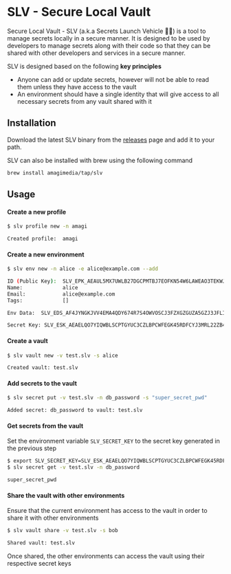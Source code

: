 # SLV - Secure Local Vault
Secure Local Vault - SLV (a.k.a Secrets Launch Vehicle 🔐🚀) is a tool to manage secrets locally in a secure manner. It is designed to be used by developers to manage secrets along with their code so that they can be shared with other developers and services in a secure manner.

SLV is designed based on the following **key principles**
 - Anyone can add or update secrets, however will not be able to read them unless they have access to the vault
 - An environment should have a single identity that will give access to all necessary secrets from any vault shared with it

 ## Installation
Download the latest SLV binary from the [releases](https://github.com/amagimedia/slv-beta/releases/latest) page and add it to your path.

SLV can also be installed with brew using the following command
```zsh
brew install amagimedia/tap/slv
```

## Usage

#### Create a new profile
```sh
$ slv profile new -n amagi

Created profile:  amagi
```

#### Create a new environment
```sh
$ slv env new -n alice -e alice@example.com --add

ID (Public Key):  SLV_EPK_AEAUL5MX7UWLB27DGCPMTBJ7EOFKN54W6LAWEAO3TEKWJH4DTRBSWBRDAC4I2UDWENT32TPYL5CCODACNKFC4KI
Name:             alice
Email:            alice@example.com
Tags:             []

Env Data:  SLV_EDS_AF4JYNGKJVV4EMA4QDY674R7S4OWVOSCJ3FZXGZGUZA5GZJ3JFLIGBESFAK4XSWYO4PWK6D4PB7D6YHOL4UQ4MWMQDQ2BXUPYLECGENEK7G65I7NTWRHLS27THMVTOTNIW3ZNOSB5ZMRCJ2IW6ZEFOXNDPRHMTYPR3XDSYLIKP35YCLNK62TLH5KMGWOHBDJXFTEQ3VAALWXGAAMH3CSCQAFEL5ZQHX5CK7H3PVG6A2FZ4XSZJSOP25CN5QZZ7V56XTRXYDSJ6UQEM26UZ4AUI4N4UKMWGJQYDXV6AAAAD7773YTH5MA

Secret Key: SLV_ESK_AEAELQO7YIQWBLSCPTGYUC3CZLBPCWFEGK45RDFCYJ3MRL22ZB4T7WS4
```

#### Create a vault
```sh
$ slv vault new -v test.slv -s alice

Created vault: test.slv
```

#### Add secrets to the vault
```sh
$ slv secret put -v test.slv -n db_password -s "super_secret_pwd"

Added secret: db_password to vault: test.slv
```

#### Get secrets from the vault
Set the environment variable `SLV_SECRET_KEY` to the secret key generated in the previous step
```sh
$ export SLV_SECRET_KEY=SLV_ESK_AEAELQO7YIQWBLSCPTGYUC3CZLBPCWFEGK45RDFCYJ3MRL22ZB4T7WS4
$ slv secret get -v test.slv -n db_password

super_secret_pwd
```

#### Share the vault with other environments
Ensure that the current environment has access to the vault in order to share it with other environments
```sh
$ slv vault share -v test.slv -s bob

Shared vault: test.slv
```
Once shared, the other environments can access the vault using their respective secret keys